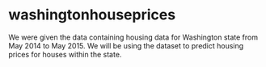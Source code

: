 # washingtonhouseprices
We were given the data containing housing data for Washington state from May 2014 to May 2015. We will be using the dataset to predict housing prices for houses within the state. 
